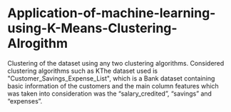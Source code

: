 # Application-of-machine-learning-using-K-Means-Clustering-Alrogithm
Clustering of the dataset using any two clustering algorithms. Considered clustering algorithms such as KThe dataset used is "Customer_Savings_Expense_List", which is a Bank dataset containing basic information of the customers and the main column features which was taken into consideration was the “salary_credited”, “savings” and “expenses”.
